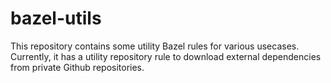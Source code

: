 # bazel-utils

This repository contains some utility Bazel rules for various usecases. Currently, it has a utility repository rule to download external dependencies from private Github repositories.
